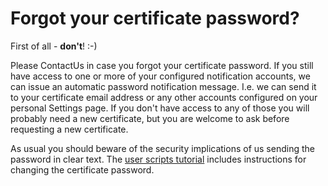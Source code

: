 # Forgot your certificate password? #
First of all - **don't**! :-)

Please ContactUs in case you forgot your certificate password. If you still have access to one or more of your configured notification accounts, we can issue an automatic password notification message. I.e. we can send it to your certificate email address or any other accounts configured on your personal Settings page. If you don't have access to any of those you will probably need a new certificate, but you are welcome to ask before requesting a new certificate.

As usual you should beware of the security implications of us sending the password in clear text. The [user scripts tutorial](http://sites.google.com/site/minimumintrusiongrid/tutorials-and-talks) includes instructions for changing the certificate password.